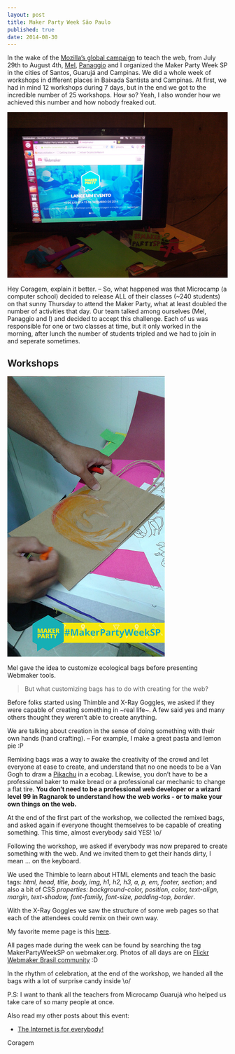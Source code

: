 ```yaml
---
layout: post
title: Maker Party Week São Paulo
published: true
date: 2014-08-30
---
```

In the wake of the [Mozilla’s global campaign](https://learning.mozilla.org/en-US/events) to teach the web, from July 29th to August 4th, [Mel](https://twitter.com/mel__), [Panaggio](https://twitter.com/panaggio) and I organized the Maker Party Week SP in the cities of Santos, Guarujá and Campinas.
We did a whole week of workshops in different places in Baixada Santista and Campinas. At first, we had in mind 12 workshops during 7 days, but in the end we got to the incredible number of 25 workshops. How so? Yeah, I also wonder how we achieved this number and how nobody freaked out.

![Foto chamada para a Maker Party Week SP](https://raw.githubusercontent.com/Coragem/blog/gh-pages/_posts/img/makerpartyweeksp/maker-partysp.jpg)

Hey Coragem, explain it better. – So, what happened was that Microcamp (a computer school) decided to release ALL of their classes (~240 students) on that sunny Thursday to attend the Maker Party, what at least doubled the number of activities that day. Our team talked among ourselves (Mel, Panaggio and I) and decided to accept this challenge. Each of us was responsible for one or two classes at time, but it only worked in the morning, after lunch the number of students tripled and we had to join in and seperate sometimes.

## Workshops

![Logo do Firefox sendo desenhado numa ecobag :D](https://raw.githubusercontent.com/Coragem/blog/gh-pages/_posts/img/makerpartyweeksp/firefox-ecobag.jpg)

Mel gave the idea to customize ecological bags before presenting Webmaker tools.
 
> But what customizing bags  has to do with creating  for the web?

Before folks started using Thimble and X-Ray Goggles, we asked if they were capable of creating something in ~real life~. A few said yes and many others thought they weren’t able to create anything.

We are talking about creation in the sense of doing something with their own hands (hand crafting). – For example, I make a great pasta and lemon pie :P

Remixing bags was a way to awake the creativity of the crowd and let everyone at ease to create, and understand that no one needs to be a Van Gogh to draw a [Pikachu](https://www.flickr.com/photos/webmakerbrasil/14844080265/) in a ecobag. Likewise, you don’t have to be a professional baker to make bread or a professional car mechanic to change a flat tire. **You don’t need to be a professional web developer or a wizard level 99 in Ragnarok to understand how the web works - or to make your own things on the web.**

At the end of the first part of the workshop, we collected the remixed bags, and asked again if everyone thought themselves to be capable of creating something. This time, almost everybody said YES! \o/

Following the workshop, we asked if everybody was now prepared to create something with the web. And we invited them to get their hands dirty, I mean … on the keyboard.

We used the Thimble to learn about HTML elements and teach the basic tags: _html, head, title, body, img, h1, h2, h3, a, p, em, footer, section_; and also a bit of CSS _properties: background-color, position, color, text-align, margin, text-shadow, font-family, font-size, padding-top, border_.

With the X-Ray Goggles we saw the structure of some web pages so that each of the attendees could remix on their own way.

My favorite meme page is this [here](https://coragem.makes.org/thimble/LTQzNTQyMDkyOA==/meme-maker-coragem).

All pages made during the week can be found by searching the tag MakerPartyWeekSP on webmaker.org.
Photos of all days are on [Flickr Webmaker Brasil community](https://www.flickr.com/photos/webmakerbrasil) :D

In the rhythm of celebration, at the end of the workshop, we handed all the bags with a lot of surprise candy inside \o/

P.S: I want to thank all the teachers from Microcamp Guarujá who helped us take care of so many people at once.

Also read my other posts about this event:

- [The Internet is for everybody!](https://coragem.github.io/blog/the-internet-is-for-everybody/)

Coragem
